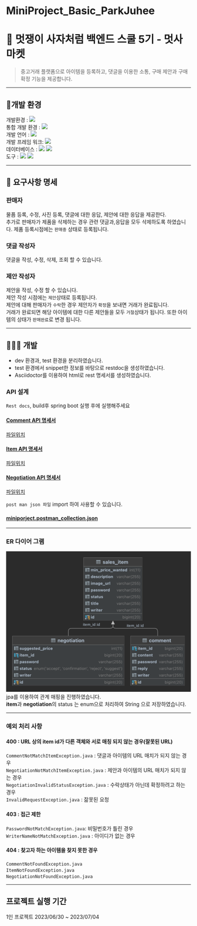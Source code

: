 # MiniProject_Basic_ParkJuhee

# 🛒 멋쟁이 사자처럼 백엔드 스쿨 5기 - 멋사 마켓
> 중고거래 플랫폼으로 아이템을 등록하고, 댓글을 이용한 소통, 구매 제안과 구매 확정 기능을 제공합니다.


---- 
## 🔨개발 환경
개발환경 : <img src="https://img.shields.io/badge/mac-000000?style=flate&logo=macos&logoColor=white"><br>
통합 개발 환경 : <img src="https://img.shields.io/badge/IntelliJ-000000?style=flate&logo=IntelliJ IDEA&logoColor=white">  
개발 언어 : <img src="https://img.shields.io/badge/JAVA-17-FFFFFF?style=flate&logo=openjdk&logoColor=FFFFFF"><br>
개발 프레임 워크: <img src="https://img.shields.io/badge/SpringBoot-3.1.1-6DB33F?style=flate&logo=SpringBoot&logoColor=6DB33F"><br>
데이터베이스 : <img src="https://img.shields.io/badge/SqLite-003B57?style=flate&logo=Sqlite&logoColor=white"> <img src="https://img.shields.io/badge/h2-1828f9?style=flate&logoColor=white"><br>
도구 : <img src="https://img.shields.io/badge/GitHub-181717?style=flate&logo=GitHub&logoColor=white">
<img src="https://img.shields.io/badge/Notion -000000?style=flate&logo=Notion&logoColor=white"><br>


---  


## 📄 요구사항 명세
### 판매자
물픔 등록, 수정, 사진 등록, 댓글에 대한 응답, 제안에 대한 응답을 제공한다.  
추가로 판매자가 제품을 삭제하는 경우 관련 댓글과,응답을 모두 삭제하도록 하였습니다.
제품 등록시점에는 `판매중` 상태로 등록됩니다.
### 댓글 작성자
댓글을 작성, 수정, 삭제, 조회 할 수 있습니다.
### 제안 작성자
제안을 작성, 수정 할 수 있습니다.  
제안 작성 시점에는 `제안`상태로 등록됩니다.  
제안에 대해 판매자가 `수락`한 경우 제안자가 `확정`을 보내면 거래가 완료됩니다.    
거래가 완료되면 해당 아이템에 대한 다른 제안들을 모두 `거절`상태가 됩니다. 또한 아이템의 상태가 `판매완료`로 변경 됩니다.

---

## 👩🏻‍💻 개발
- dev 환경과, test 환경을 분리하였습니다.   
- test 환경에서 snippet한 정보를 바탕으로 restdoc을 생성하였습니다.
- Asciidoctor를 이용하여 html로 rest 명세서를 생성하였습니다.

### API 설계
`Rest docs`, build후 spring boot 실행 후에 실행해주세요 
#### [Comment API 명세서](http://localhost:8080/static/docs/Comment.html) 
[파일위치](src/main/resources/static/docs/Comment.html)
#### [Item API 명세서](http://localhost:8080/static/docs/SalesItem.html) 
[파일위치](src/main/resources/static/docs/SalesItem.html)
#### [Negotiation API 명세서](http://localhost:8080/static/docs/Negotiation.html)    
[파일위치](src/main/resources/static/docs/Negotiation.html)    

`post man json 파일` import 하여 사용할 수 있습니다.
#### [miniporject.postman_collection.json](readme/mutsamarket.json)

--- 

### ER 다이어 그램
![ER 다이어그램](readme/img.png)
jpa를 이용하여 관계 매핑을 진행하였습니다.   
**item**과 **negotiation**의 status 는 enum으로 처리하여 String 으로 저장하였습니다.    

---
### 예외 처리 사항
#### 400 : URL 상의 item id가 다른 객체와 서로 매칭 되지 않는 경우(잘못된 URL)
`CommentNotMatchItemException.java` : 댓글과 아이템의 URL 매치가 되지 않는 경우   
`NegotiationNotMatchItemException.java` : 제안과 아이템의 URL 매치가 되지 않는 경우  
`NegotiationInvalidStatusException.java` : 수락상태가 아닌데 확정하려고 하는 경우  
`InvalidRequestException.java` : 잚못된 요청   

#### 403 : 접근 제한 
`PasswordNotMatchException.java`: 비밀번호가 틀린 경우  
`WriterNameNotMatchException.java` : 아이디가 없는 경우  

#### 404 : 찾고자 하는 아이템을 찾지 못한 경우 
`CommentNotFoundException.java`  
`ItemNotFoundException.java`     
`NegotiationNotFoundException.java`

---

## 프로젝트 실행 기간
1인 프로젝트 2023/06/30 ~ 2023/07/04
